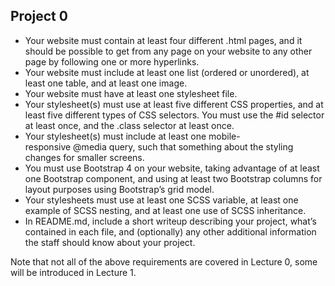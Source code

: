 
## Project 0

*  Your website must contain at least four different .html pages, and it should be possible to get from any page on your website to any other page by following one or more hyperlinks.
*  Your website must include at least one list (ordered or unordered), at least one table, and at least one image.
*  Your website must have at least one stylesheet file.
*  Your stylesheet(s) must use at least five different CSS properties, and at least five different types of CSS selectors. You must use the #id selector at least once, and the .class selector at least once.
*  Your stylesheet(s) must include at least one mobile-responsive @media query, such that something about the styling changes for smaller screens.
*  You must use Bootstrap 4 on your website, taking advantage of at least one Bootstrap component, and using at least two Bootstrap columns for layout purposes using Bootstrap’s grid model.
*  Your stylesheets must use at least one SCSS variable, at least one example of SCSS nesting, and at least one use of SCSS inheritance.
*  In README.md, include a short writeup describing your project, what’s contained in each file, and (optionally) any other additional information the staff should know about your project.
	
Note that not all of the above requirements are covered in Lecture 0, some will be introduced in Lecture 1.
